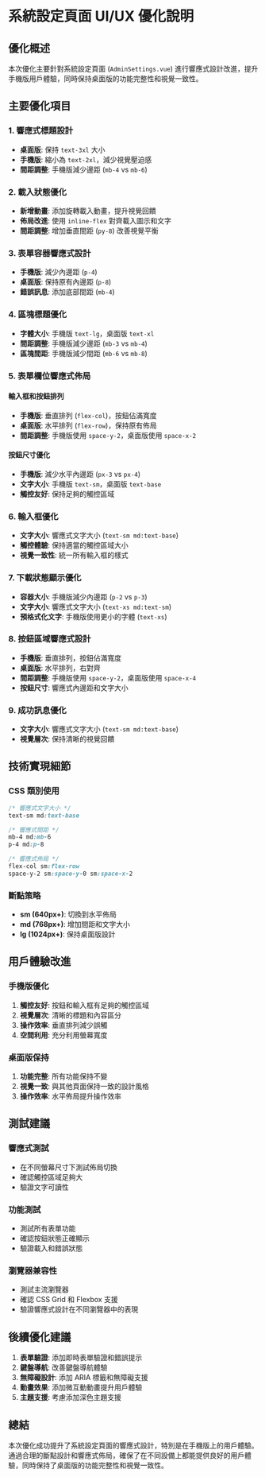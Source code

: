 # 系統設定頁面 UI/UX 優化說明

## 優化概述

本次優化主要針對系統設定頁面 (`AdminSettings.vue`) 進行響應式設計改進，提升手機版用戶體驗，同時保持桌面版的功能完整性和視覺一致性。

## 主要優化項目

### 1. 響應式標題設計
- **桌面版**: 保持 `text-3xl` 大小
- **手機版**: 縮小為 `text-2xl`，減少視覺壓迫感
- **間距調整**: 手機版減少邊距 (`mb-4` vs `mb-6`)

### 2. 載入狀態優化
- **新增動畫**: 添加旋轉載入動畫，提升視覺回饋
- **佈局改進**: 使用 `inline-flex` 對齊載入圖示和文字
- **間距調整**: 增加垂直間距 (`py-8`) 改善視覺平衡

### 3. 表單容器響應式設計
- **手機版**: 減少內邊距 (`p-4`)
- **桌面版**: 保持原有內邊距 (`p-8`)
- **錯誤訊息**: 添加底部間距 (`mb-4`)

### 4. 區塊標題優化
- **字體大小**: 手機版 `text-lg`，桌面版 `text-xl`
- **間距調整**: 手機版減少邊距 (`mb-3` vs `mb-4`)
- **區塊間距**: 手機版減少間距 (`mb-6` vs `mb-8`)

### 5. 表單欄位響應式佈局

#### 輸入框和按鈕排列
- **手機版**: 垂直排列 (`flex-col`)，按鈕佔滿寬度
- **桌面版**: 水平排列 (`flex-row`)，保持原有佈局
- **間距調整**: 手機版使用 `space-y-2`，桌面版使用 `space-x-2`

#### 按鈕尺寸優化
- **手機版**: 減少水平內邊距 (`px-3` vs `px-4`)
- **文字大小**: 手機版 `text-sm`，桌面版 `text-base`
- **觸控友好**: 保持足夠的觸控區域

### 6. 輸入框優化
- **文字大小**: 響應式文字大小 (`text-sm md:text-base`)
- **觸控體驗**: 保持適當的觸控區域大小
- **視覺一致性**: 統一所有輸入框的樣式

### 7. 下載狀態顯示優化
- **容器大小**: 手機版減少內邊距 (`p-2` vs `p-3`)
- **文字大小**: 響應式文字大小 (`text-xs md:text-sm`)
- **預格式化文字**: 手機版使用更小的字體 (`text-xs`)

### 8. 按鈕區域響應式設計
- **手機版**: 垂直排列，按鈕佔滿寬度
- **桌面版**: 水平排列，右對齊
- **間距調整**: 手機版使用 `space-y-2`，桌面版使用 `space-x-4`
- **按鈕尺寸**: 響應式內邊距和文字大小

### 9. 成功訊息優化
- **文字大小**: 響應式文字大小 (`text-sm md:text-base`)
- **視覺層次**: 保持清晰的視覺回饋

## 技術實現細節

### CSS 類別使用
```css
/* 響應式文字大小 */
text-sm md:text-base

/* 響應式間距 */
mb-4 md:mb-6
p-4 md:p-8

/* 響應式佈局 */
flex-col sm:flex-row
space-y-2 sm:space-y-0 sm:space-x-2
```

### 斷點策略
- **sm (640px+)**: 切換到水平佈局
- **md (768px+)**: 增加間距和文字大小
- **lg (1024px+)**: 保持桌面版設計

## 用戶體驗改進

### 手機版優化
1. **觸控友好**: 按鈕和輸入框有足夠的觸控區域
2. **視覺層次**: 清晰的標題和內容區分
3. **操作效率**: 垂直排列減少誤觸
4. **空間利用**: 充分利用螢幕寬度

### 桌面版保持
1. **功能完整**: 所有功能保持不變
2. **視覺一致**: 與其他頁面保持一致的設計風格
3. **操作效率**: 水平佈局提升操作效率

## 測試建議

### 響應式測試
- 在不同螢幕尺寸下測試佈局切換
- 確認觸控區域足夠大
- 驗證文字可讀性

### 功能測試
- 測試所有表單功能
- 確認按鈕狀態正確顯示
- 驗證載入和錯誤狀態

### 瀏覽器兼容性
- 測試主流瀏覽器
- 確認 CSS Grid 和 Flexbox 支援
- 驗證響應式設計在不同瀏覽器中的表現

## 後續優化建議

1. **表單驗證**: 添加即時表單驗證和錯誤提示
2. **鍵盤導航**: 改善鍵盤導航體驗
3. **無障礙設計**: 添加 ARIA 標籤和無障礙支援
4. **動畫效果**: 添加微互動動畫提升用戶體驗
5. **主題支援**: 考慮添加深色主題支援

## 總結

本次優化成功提升了系統設定頁面的響應式設計，特別是在手機版上的用戶體驗。通過合理的斷點設計和響應式佈局，確保了在不同設備上都能提供良好的用戶體驗，同時保持了桌面版的功能完整性和視覺一致性。 